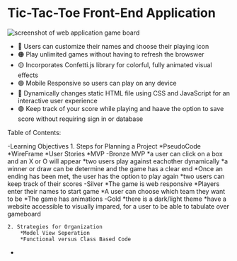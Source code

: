 # Tic-Tac-Toe Front-End Application 
![screenshot of web application game board](../../../Desktop/SEIProject1PICS/screenshot.jpg "Visual of the game played on a browser")

* 🔴 Users can customize their names and choose their playing icon 
* 🟠 Play unlimited games without having to refresh the browswer 
* 🟡 Incorporates Confetti.js library for colorful, fully animated visual effects
* 🟢 Mobile Responsive so users can play on any device
* 🔵 Dynamically changes static HTML file using CSS and JavaScript for an interactive user experience  
* 🟣 Keep track of your score while playing and haave the option to save score without requiring sign in or database 

Table of Contents:

-Learning Objectives 
    1. Steps for Planning a Project 
        *PseudoCode
        *WireFrame
        *User Stories 
        *MVP
        -Bronze MVP 
            *a user can click on a box and an X or O will appear 
            *two users play against eachother dynamically 
            *a winner or draw can be determine and the game has a clear end 
            *Once an ending has been met, the user has the option to play again 
            *two users can keep track of their scores 
        -Silver 
            *The game is web responsive 
            *Players enter their names to start game 
            *A user can choose which team they want to be 
            *The game has animations 
        -Gold 
            *there is a dark/light theme 
            *have a website accessible to visually impared, for a user to be able to tabulate over gameboard
      
    2. Strategies for Organization 
        *Model View Seperation 
        *Functional versus Class Based Code 
-

